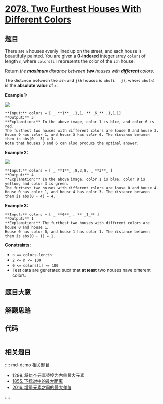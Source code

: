 # [2078. Two Furthest Houses With Different Colors](https://leetcode.com/problems/two-furthest-houses-with-different-colors)

## 题目

There are `n` houses evenly lined up on the street, and each house is
beautifully painted. You are given a **0-indexed** integer array `colors` of
length `n`, where `colors[i]` represents the color of the `ith` house.

Return _the **maximum** distance between **two** houses with **different**
colors_.

The distance between the `ith` and `jth` houses is `abs(i - j)`, where
`abs(x)` is the **absolute value** of `x`.



**Example 1:**

![](https://assets.leetcode.com/uploads/2021/10/31/eg1.png)

    
    
    **Input:** colors = [ _ **1**_ ,1,1, ** _6_** ,1,1,1]
    **Output:** 3
    **Explanation:** In the above image, color 1 is blue, and color 6 is red.
    The furthest two houses with different colors are house 0 and house 3.
    House 0 has color 1, and house 3 has color 6. The distance between them is abs(0 - 3) = 3.
    Note that houses 3 and 6 can also produce the optimal answer.
    

**Example 2:**

![](https://assets.leetcode.com/uploads/2021/10/31/eg2.png)

    
    
    **Input:** colors = [ _ **1**_ ,8,3,8, _ **3**_ ]
    **Output:** 4
    **Explanation:** In the above image, color 1 is blue, color 8 is yellow, and color 3 is green.
    The furthest two houses with different colors are house 0 and house 4.
    House 0 has color 1, and house 4 has color 3. The distance between them is abs(0 - 4) = 4.
    

**Example 3:**

    
    
    **Input:** colors = [ _ **0**_ , ** _1_** ]
    **Output:** 1
    **Explanation:** The furthest two houses with different colors are house 0 and house 1.
    House 0 has color 0, and house 1 has color 1. The distance between them is abs(0 - 1) = 1.
    



**Constraints:**

  * `n == colors.length`
  * `2 <= n <= 100`
  * `0 <= colors[i] <= 100`
  * Test data are generated such that **at least** two houses have different colors.


## 题目大意

## 解题思路

## 代码

```javascript

```

## 相关题目

:::: md-demo 相关题目
- [1299. 将每个元素替换为右侧最大元素](https://leetcode.com/problems/replace-elements-with-greatest-element-on-right-side)
- [1855. 下标对中的最大距离](https://leetcode.com/problems/maximum-distance-between-a-pair-of-values)
- [2016. 增量元素之间的最大差值](https://leetcode.com/problems/maximum-difference-between-increasing-elements)

::::
